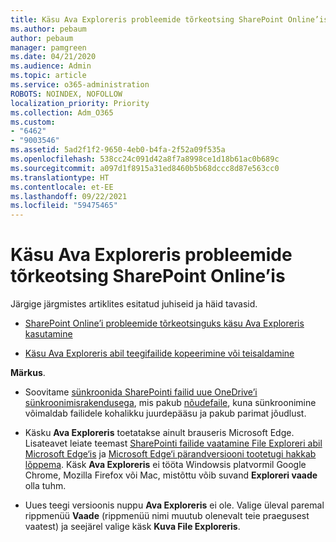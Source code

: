 ```yaml
---
title: Käsu Ava Exploreris probleemide tõrkeotsing SharePoint Online’is
ms.author: pebaum
author: pebaum
manager: pamgreen
ms.date: 04/21/2020
ms.audience: Admin
ms.topic: article
ms.service: o365-administration
ROBOTS: NOINDEX, NOFOLLOW
localization_priority: Priority
ms.collection: Adm_O365
ms.custom:
- "6462"
- "9003546"
ms.assetid: 5ad2f1f2-9650-4eb0-b4fa-2f52a09f535a
ms.openlocfilehash: 538cc24c091d42a8f7a8998ce1d18b61ac0b689c
ms.sourcegitcommit: a097d1f8915a31ed8460b5b68dccc8d87e563cc0
ms.translationtype: HT
ms.contentlocale: et-EE
ms.lasthandoff: 09/22/2021
ms.locfileid: "59475465"
---
```

# <a name="troubleshoot-open-with-explorer-issues-in-sharepoint-online"></a>Käsu Ava Exploreris probleemide tõrkeotsing SharePoint Online’is

Järgige järgmistes artiklites esitatud juhiseid ja häid tavasid.

- [SharePoint Online’i probleemide tõrkeotsinguks käsu Ava Exploreris kasutamine](https://docs.microsoft.com/sharepoint/troubleshoot/lists-and-libraries/troubleshoot-issues-using-open-with-explorer)

- [Käsu Ava Exploreris abil teegifailide kopeerimine või teisaldamine](https://support.microsoft.com/office/copy-or-move-library-files-by-using-open-with-explorer-aaee7bfb-e2a1-42ee-8fc0-bcc0754f04d2?ui=en-us&rs=en-us&ad=us)

**Märkus**.
- Soovitame [sünkroonida SharePointi failid uue OneDrive’i sünkroonimisrakendusega](https://support.microsoft.com/office/sync-sharepoint-and-teams-files-with-your-computer-6de9ede8-5b6e-4503-80b2-6190f3354a88?ui=en-us&rs=en-us&ad=us), mis pakub [nõudefaile](https://support.microsoft.com/office/save-disk-space-with-onedrive-files-on-demand-for-windows-10-0e6860d3-d9f3-4971-b321-7092438fb38e?ui=en-us&rs=en-us&ad=us), kuna sünkroonimine võimaldab failidele kohalikku juurdepääsu ja pakub parimat jõudlust.

- Käsku **Ava Exploreris** toetatakse ainult brauseris Microsoft Edge. Lisateavet leiate teemast [SharePointi failide vaatamine File Exploreri abil Microsoft Edge‘is](https://docs.microsoft.com/SharePoint/sharepoint-view-in-edge) ja [Microsoft Edge‘i pärandversiooni tootetugi hakkab lõppema](https://docs.microsoft.com/lifecycle/announcements/m365-ie11-microsoft-edge-legacy). Käsk **Ava Exploreris** ei tööta Windowsis platvormil Google Chrome, Mozilla Firefox või Mac, mistõttu võib suvand **Exploreri vaade** olla tuhm.

- Uues teegi versioonis nuppu **Ava Exploreris** ei ole. Valige üleval paremal rippmenüü **Vaade** (rippmenüü nimi muutub olenevalt teie praegusest vaatest) ja seejärel valige käsk **Kuva File Exploreris**.

